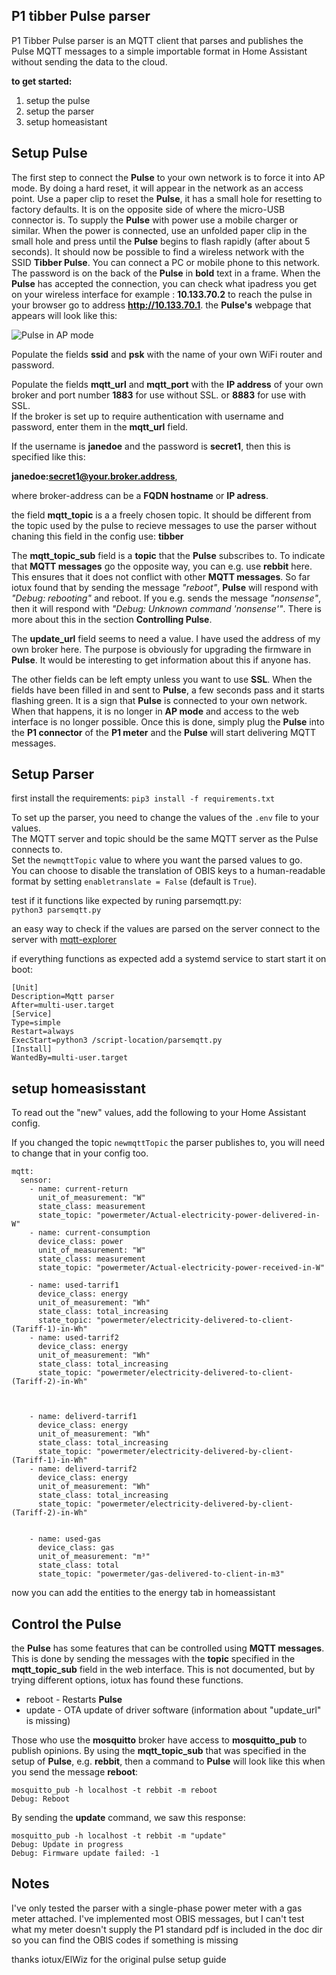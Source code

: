 

## P1 tibber Pulse parser



P1 Tibber Pulse parser is an MQTT client that parses and publishes the Pulse MQTT messages to a simple importable format in Home Assistant without sending the data to the cloud.


**to get started:**

1. setup the pulse
2. setup the parser
3. setup homeasistant 


## Setup Pulse

The first step to connect the **Pulse** to your own network is to force it into AP mode. By doing a hard reset, it will appear in the network as an access point.
Use a paper clip to reset the **Pulse**, it has a small hole for resetting to factory defaults. 
It is on the opposite side of where the micro-USB connector is.
To supply the **Pulse** with power use a mobile charger or similar.
When the power is connected, use an unfolded paper clip in the small hole and press until the **Pulse** begins to flash rapidly (after about 5 seconds). 
It should now be possible to find a wireless network with the SSID **Tibber Pulse**.
You can connect a PC or mobile phone to this network. The password is on the back of the **Pulse** in **bold** text in a frame. When the **Pulse** has accepted the connection, you can check what ipadress you get on your wireless interface for example : **10.133.70.2** to reach the pulse in your browser go to address **http://10.133.70.1**. the **Pulse's** webpage that appears will look like this:

![Pulse in AP mode](https://github.com/iotux/ElWiz/blob/master/Pulse-AP.jpg)

Populate the fields **ssid** and **psk** with the name of your own WiFi router and password.

Populate the fields **mqtt_url** and **mqtt_port** with the **IP address** of your own broker and port number **1883** for use without SSL. or **8883** for use with SSL.\
If the broker is set up to require authentication with username and password, enter them in the **mqtt_url** field.

If the username is **janedoe** and the password is **secret1**, then this is specified like this:

**janedoe:secret1@your.broker.address**,

where broker-address can be a **FQDN hostname** or **IP adress**.

the field **mqtt_topic** is a a freely chosen topic. It should be different from the topic used by the pulse to recieve messages to use the parser without chaning this field in the config use: **tibber** 

The **mqtt_topic_sub** field is a **topic** that the **Pulse** subscribes to. To indicate that **MQTT messages** go the opposite way, you can e.g. use **rebbit** here. This ensures that it does not conflict with other **MQTT messages**. So far iotux found that by sending the message _"reboot"_, **Pulse** will respond with _"Debug: rebooting"_ and reboot. If you e.g. sends the message _"nonsense"_, then it will respond with _"Debug: Unknown command 'nonsense'"_. There is more about this in the section **Controlling Pulse**.

The **update_url** field seems to need a value. I have used the address of my own broker here. The purpose is obviously for upgrading the firmware in **Pulse**.
It would be interesting to get information about this if anyone has.

The other fields can be left empty unless you want to use **SSL**. When the fields have been filled in and sent to **Pulse**, a few seconds pass and it starts flashing green. It is a sign that **Pulse** is connected to your own network. When that happens, it is no longer in **AP mode** and access to the web interface is no longer possible. Once this is done, simply plug the **Pulse** into the **P1 connector** of the **P1 meter** and the **Pulse** will start delivering MQTT messages.

## Setup Parser

first install the requirements:
```pip3 install -f requirements.txt```

To set up the parser, you need to change the values of the `.env` file to your values.\
The MQTT server and topic should be the same MQTT server as the Pulse connects to.\
Set the `newmqttTopic` value to where you want the parsed values to go.\
You can choose to disable the translation of OBIS keys to a human-readable format by setting `enabletranslate = False` (default is `True`).




test if it functions like expected by runing parsemqtt.py:\
```python3 parsemqtt.py```

an easy way to check if the values are parsed on the server connect to the server with [mqtt-explorer](https://mqtt-explorer.com/)

if everything functions as expected add a systemd service to start start it on boot:
```
[Unit]
Description=Mqtt parser
After=multi-user.target
[Service]
Type=simple
Restart=always
ExecStart=python3 /script-location/parsemqtt.py
[Install]
WantedBy=multi-user.target
```




## setup homeasisstant

To read out the "new" values, add the following to your Home Assistant config.

If you changed the topic `newmqttTopic` the parser publishes to, you will need to change that in your config too.


```
mqtt:
  sensor:
    - name: current-return
      unit_of_measurement: "W"
      state_class: measurement
      state_topic: "powermeter/Actual-electricity-power-delivered-in-W"
    - name: current-consumption
      device_class: power
      unit_of_measurement: "W"
      state_class: measurement
      state_topic: "powermeter/Actual-electricity-power-received-in-W"

    - name: used-tarrif1
      device_class: energy
      unit_of_measurement: "Wh"
      state_class: total_increasing
      state_topic: "powermeter/electricity-delivered-to-client-(Tariff-1)-in-Wh"
    - name: used-tarrif2
      device_class: energy
      unit_of_measurement: "Wh"
      state_class: total_increasing
      state_topic: "powermeter/electricity-delivered-to-client-(Tariff-2)-in-Wh"



    - name: deliverd-tarrif1
      device_class: energy
      unit_of_measurement: "Wh"
      state_class: total_increasing
      state_topic: "powermeter/electricity-delivered-by-client-(Tariff-1)-in-Wh"
    - name: deliverd-tarrif2
      device_class: energy
      unit_of_measurement: "Wh"
      state_class: total_increasing
      state_topic: "powermeter/electricity-delivered-by-client-(Tariff-2)-in-Wh"


    - name: used-gas
      device_class: gas
      unit_of_measurement: "m³"
      state_class: total
      state_topic: "powermeter/gas-delivered-to-client-in-m3"

```

now you can add the entities to the energy tab in homeassistant



## Control the Pulse

the **Pulse** has some features that can be controlled using **MQTT messages**. This is done by sending the messages with the **topic** specified in the **mqtt_topic_sub** field in the web interface. This is not documented, but by trying different options, iotux has found these functions.

- reboot - Restarts **Pulse**
- update - OTA update of driver software (information about "update_url" is missing)

Those who use the **mosquitto** broker have access to **mosquitto_pub** to publish opinions. By using the **mqtt_topic_sub** that was specified in the setup of **Pulse**, e.g. **rebbit**, then a command to **Pulse** will look like this when you send the message **reboot**:

```
mosquitto_pub -h localhost -t rebbit -m reboot
Debug: Reboot
```

By sending the **update** command, we saw this response:

```
mosquitto_pub -h localhost -t rebbit -m "update"
Debug: Update in progress
Debug: Firmware update failed: -1
```


## Notes

I've only tested the parser with a single-phase power meter with a gas meter attached.
I've implemented most OBIS messages, but I can't test what my meter doesn't supply
the P1 standard pdf is included in the doc dir so you can find the OBIS codes if something is missing


thanks iotux/ElWiz
for the original pulse setup guide


